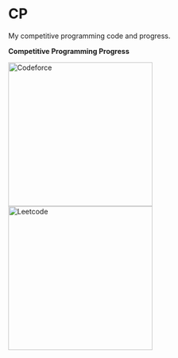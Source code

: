 # CP
My competitive programming code and progress.

<b>Competitive Programming Progress</b>
<p>
<picture>
 <source media="(prefers-color-scheme: dark)" srcset="https://github.com/kan15051/CP_stat/blob/main/output/light_card.svg">
 <source media="(prefers-color-scheme: light)" srcset="https://github.com/kan15051/CP_stat/blob/main/output/light_card.svg">
 <img alt="Codeforce" img height="290em" src="https://github.com/kan15051/CP_stat/blob/main/output/light_card.svg">
</picture>
<picture>
 <source media="(prefers-color-scheme: dark)" srcset="https://leetcard.jacoblin.cool/Kan101?theme=light&font=Truculenta&ext=contest">
 <source media="(prefers-color-scheme: light)" srcset="https://leetcard.jacoblin.cool/Kan101?theme=light&font=Truculenta&ext=contest">
 <img alt="Leetcode" img height="290em" src="https://leetcard.jacoblin.cool/Kan101?theme=light&font=Truculenta&ext=contest">
</picture>
</p>
